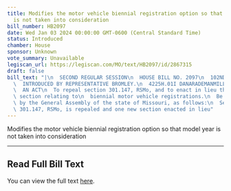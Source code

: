 ```yaml
---
title: Modifies the motor vehicle biennial registration option so that model year
  is not taken into consideration
bill_number: HB2097
date: Wed Jan 03 2024 00:00:00 GMT-0600 (Central Standard Time)
status: Introduced
chamber: House
sponsor: Unknown
vote_summary: Unavailable
legiscan_url: https://legiscan.com/MO/text/HB2097/id/2867315
draft: false
bill_text: "|\n  SECOND REGULAR SESSION\n  HOUSE BILL NO. 2097\n  102ND GENERAL ASSEMBLY\n\
  \  INTRODUCED BY REPRESENTATIVE BROMLEY.\n  4225H.01I DANARADEMANMILLER,ChiefClerk\n\
  \  AN ACT\n  To repeal section 301.147, RSMo, and to enact in lieu thereof one new\
  \ section relating to\n  biennial motor vehicle registrations.\n  Be it enacted\
  \ by the General Assembly of the state of Missouri, as follows:\n  Section A. Section\
  \ 301.147, RSMo, is repealed and one new section enacted in lieu"
---
```

Modifies the motor vehicle biennial registration option so that model year is not taken into consideration

---

## Read Full Bill Text

You can view the full text [here](https://legiscan.com/MO/text/HB2097/id/2867315).
